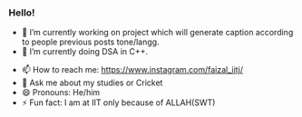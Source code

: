 ### Hello!
- 🔭 I’m currently working on project which will generate caption according to people previous posts tone/langg.
- 🌱 I’m currently doing DSA in C++.
<!-- 👯 I’m looking to collaborate on Ecommerce website Development.
- 🤔 -->
- 📫 How to reach me: https://www.instagram.com/faizal_iitj/
- 💬 Ask me about my studies or Cricket
- 😄 Pronouns: He/him
- ⚡ Fun fact: I am at IIT only because of ALLAH(SWT)

<!--
**Asadalk/Asadalk** is a ✨ _special_ ✨ repository because its `README.md` (this file) appears on your GitHub profile.

Here are some ideas to get you started:



-->
